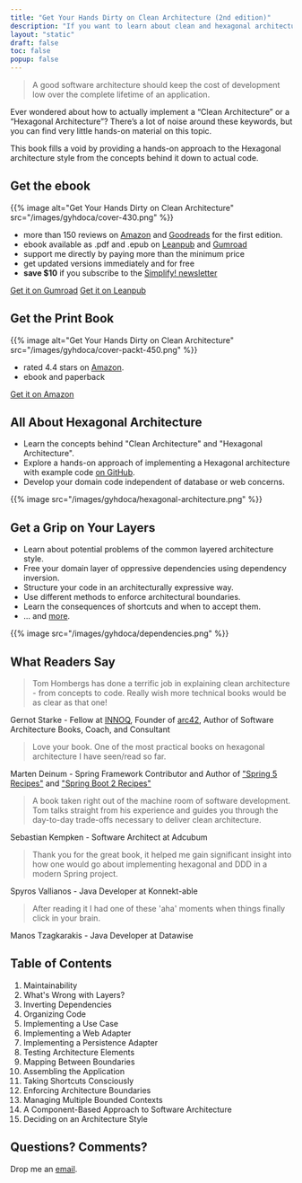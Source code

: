 ```yaml
---
title: "Get Your Hands Dirty on Clean Architecture (2nd edition)"
description: "If you want to learn about clean and hexagonal architecture, you've come to the right place."
layout: "static"
draft: false
toc: false
popup: false
---
```


> A good software architecture should keep the cost of development low over the complete lifetime of an application.

Ever wondered about how to actually implement a “Clean Architecture” or a “Hexagonal Architecture”? There’s a lot of noise around these keywords, but you can find very little hands-on material on this topic.

This book fills a void by providing a hands-on approach to the Hexagonal architecture style from the concepts behind it down to actual code.

## Get the ebook

<div class="row">
<div class="col-lg-6">
  <div class="pt-lg-5 pb-3 pb-lg-0">
      {{% image alt="Get Your Hands Dirty on Clean Architecture" src="/images/gyhdoca/cover-430.png" %}}
  </div>
</div>
<div class="col-lg-6">
  <div class="pt-lg-5 pb-3 pb-lg-0">
      <p class="mb-3 small text-light-900">
    <ul>
    <li>
    <i class="fa fa-star" style="color: #f8c200"></i>
    <i class="fa fa-star" style="color: #f8c200"></i>
    <i class="fa fa-star" style="color: #f8c200"></i>
    <i class="fa fa-star" style="color: #f8c200"></i>
    <i class="fa fa-star-half" style="color: #f8c200"></i> more than 150 reviews on <a
    href="https://www.amazon.com/gp/product/1839211962/ref=as_li_tl?ie=UTF8&amp;camp=1789&amp;creative=9325&amp;creativeASIN=1839211962&amp;linkCode=as2&amp;tag=reflectorin0c-20&amp;linkId=559e54b6599c4213252259df28d1d3e3">Amazon</a>
    and <a href="https://www.goodreads.com/book/show/49238827-get-your-hands-dirty-on-clean-architecture">Goodreads</a> for the first edition.
</li>
<li>ebook available as .pdf and .epub on <a href="https://leanpub.com/get-your-hands-dirty-on-clean-architecture">Leanpub</a> and <a href="https://thombergs.gumroad.com/l/gyhdoca">Gumroad</a></li>
<li>support me directly by paying more than the minimum price</li>
<li>get updated versions immediately and for free</li>
<li><strong>save $10</strong> if you subscribe to the <a href="/simplify">Simplify! newsletter</a></li>
</ul>
  </p>
<a href="https://thombergs.gumroad.com/l/gyhdoca" class="btn btn-primary w-50 mb-2">Get it on Gumroad</a>
<a href="https://leanpub.com/get-your-hands-dirty-on-clean-architecture" class="btn btn-primary w-50">Get it on Leanpub</a>
  </div>
</div>
</div>

## Get the Print Book

<div class="row">
<div class="col-lg-6">
  <div class="pt-lg-5 pb-3 pb-lg-0">
      {{% image alt="Get Your Hands Dirty on Clean Architecture" src="/images/gyhdoca/cover-packt-450.png" %}}
  </div>
</div>
<div class="col-lg-6">
  <div class="pt-lg-5 pb-3 pb-lg-0">
      <p class="mb-3 small text-light-900">
    <ul>
    <li>
    <i class="fa fa-star" style="color: #f8c200"></i>
    <i class="fa fa-star" style="color: #f8c200"></i>
    <i class="fa fa-star" style="color: #f8c200"></i>
    <i class="fa fa-star" style="color: #f8c200"></i>
    <i class="fa fa-star-half" style="color: #f8c200"></i> rated 4.4 stars on <a href="https://www.amazon.com/gp/product/1839211962/ref=as_li_tl?ie=UTF8&camp=1789&creative=9325&creativeASIN=1839211962&linkCode=as2&tag=reflectorin0c-20&linkId=559e54b6599c4213252259df28d1d3e3">Amazon</a>.
</li>
<li>ebook and paperback</li>
</ul>
  </p>
<a href="https://www.amazon.com/Your-Hands-Dirty-Clean-Architecture/dp/180512837X?keywords=get+your+hands+dirty+on+clean+architecture&amp;qid=1689324075&amp;sprefix=Get+Your+Hands+Dirty+on+Clean+,aps,424&amp;sr=8-2&_encoding=UTF8&tag=reflectorin0c-20&linkCode=ur2&linkId=c04a12e6dd6d399747b0cdce328650a5&camp=1789&creative=9325" class="btn btn-primary w-50 mb-2">Get it on Amazon</a>
  </div>
</div>
</div>

## All About Hexagonal Architecture

* Learn the concepts behind "Clean Architecture" and "Hexagonal Architecture".
* Explore a hands-on approach of implementing a Hexagonal architecture with example code [on GitHub](https://github.com/thombergs/buckpal).
* Develop your domain code independent of database or web concerns.

{{% image src="/images/gyhdoca/hexagonal-architecture.png" %}}

## Get a Grip on Your Layers

* Learn about potential problems of the common layered architecture style.
* Free your domain layer of oppressive dependencies using dependency inversion.
* Structure your code in an architecturally expressive way.
* Use different methods to enforce architectural boundaries.
* Learn the consequences of shortcuts and when to accept them.
* ... and [more](#table-of-contents).

{{% image src="/images/gyhdoca/dependencies.png" %}}

## What Readers Say 

> Tom Hombergs has done a terrific job in explaining clean architecture - from concepts to code. Really wish more technical books would be as clear as that one!

Gernot Starke - Fellow at [INNOQ](https://www.innoq.com/en/staff/gernot-starke/), Founder of [arc42](https://arc42.org/), Author of Software Architecture Books, Coach, and Consultant

> Love your book. One of the most practical books on hexagonal architecture I have seen/read so far.

Marten Deinum - Spring Framework Contributor and Author of ["Spring 5 Recipes"](https://www.amazon.com/Spring-5-Recipes-Problem-Solution-Approach/dp/1484227891&tag=reflectorin0c-20) and ["Spring Boot 2 Recipes"](https://www.amazon.com/Spring-Boot-Recipes-Problem-Solution-Approach/dp/1484239628&tag=reflectorin0c-20)

> A book taken right out of the machine room of software development. Tom talks straight from his experience and guides you through the day-to-day trade-offs necessary to deliver clean architecture.

Sebastian Kempken - Software Architect at Adcubum

> Thank you for the great book, it helped me gain significant insight into how one would go about implementing hexagonal and DDD in a modern Spring project.

Spyros Vallianos - Java Developer at Konnekt-able

> After reading it I had one of these 'aha' moments when things finally click in your brain.

Manos Tzagkarakis - Java Developer at Datawise

## Table of Contents

1. Maintainability
2. What's Wrong with Layers?
3. Inverting Dependencies
4. Organizing Code
5. Implementing a Use Case
6. Implementing a Web Adapter
7. Implementing a Persistence Adapter
8. Testing Architecture Elements
9. Mapping Between Boundaries
10. Assembling the Application
11. Taking Shortcuts Consciously
12. Enforcing Architecture Boundaries
13. Managing Multiple Bounded Contexts
14. A Component-Based Approach to Software Architecture
15. Deciding on an Architecture Style

## Questions? Comments?

Drop me an [email](mailto:tom@reflectoring.io).